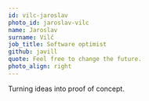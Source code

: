 ```yaml
---
id: vilc-jaroslav
photo_id: jaroslav-vilc
name: Jaroslav
surname: Vilč
job_title: Software optimist
github: javill
quote: Feel free to change the future.
photo_align: right
---
```


Turning ideas into proof of concept.
